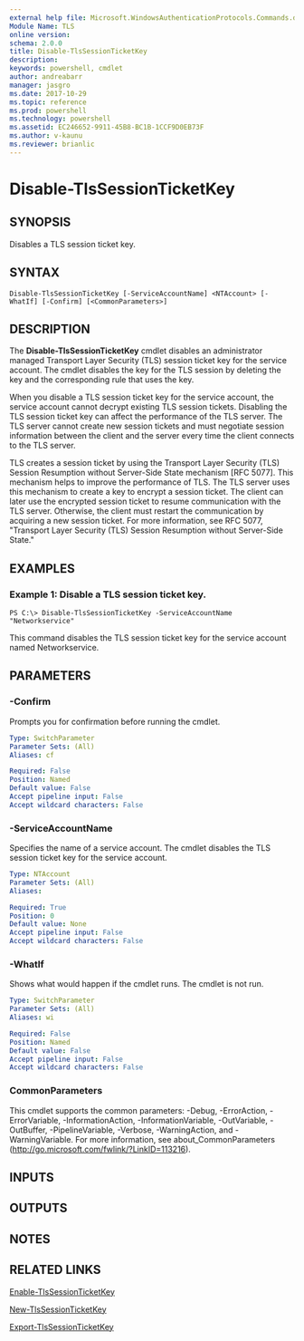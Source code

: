 ```yaml
---
external help file: Microsoft.WindowsAuthenticationProtocols.Commands.dll-Help.xml
Module Name: TLS
online version: 
schema: 2.0.0
title: Disable-TlsSessionTicketKey
description: 
keywords: powershell, cmdlet
author: andreabarr
manager: jasgro
ms.date: 2017-10-29
ms.topic: reference
ms.prod: powershell
ms.technology: powershell
ms.assetid: EC246652-9911-45B8-BC1B-1CCF9D0EB73F
ms.author: v-kaunu
ms.reviewer: brianlic
---
```


# Disable-TlsSessionTicketKey

## SYNOPSIS
Disables a TLS session ticket key.

## SYNTAX

```
Disable-TlsSessionTicketKey [-ServiceAccountName] <NTAccount> [-WhatIf] [-Confirm] [<CommonParameters>]
```

## DESCRIPTION
The **Disable-TlsSessionTicketKey** cmdlet disables an administrator managed Transport Layer Security (TLS) session ticket key for the service account.
The cmdlet disables the key for the TLS session by deleting the key and the corresponding rule that uses the key.

When you disable a TLS session ticket key for the service account, the service account cannot decrypt existing TLS session tickets.
Disabling the TLS session ticket key can affect the performance of the TLS server.
The TLS server cannot create new session tickets and must negotiate session information between the client and the server every time the client connects to the TLS server.

TLS creates a session ticket by using the Transport Layer Security (TLS) Session Resumption without Server-Side State mechanism \[RFC 5077\].
This mechanism helps to improve the performance of TLS.
The TLS server uses this mechanism to create a key to encrypt a session ticket.
The client can later use the encrypted session ticket to resume communication with the TLS server.
Otherwise, the client must restart the communication by acquiring a new session ticket.
For more information, see RFC 5077, "Transport Layer Security (TLS) Session Resumption without Server-Side State."

## EXAMPLES

### Example 1: Disable a TLS session ticket key.
```
PS C:\> Disable-TlsSessionTicketKey -ServiceAccountName "Networkservice"
```

This command disables the TLS session ticket key for the service account named Networkservice.

## PARAMETERS

### -Confirm
Prompts you for confirmation before running the cmdlet.

```yaml
Type: SwitchParameter
Parameter Sets: (All)
Aliases: cf

Required: False
Position: Named
Default value: False
Accept pipeline input: False
Accept wildcard characters: False
```

### -ServiceAccountName
Specifies the name of a service account.
The cmdlet disables the TLS session ticket key for the service account.

```yaml
Type: NTAccount
Parameter Sets: (All)
Aliases: 

Required: True
Position: 0
Default value: None
Accept pipeline input: False
Accept wildcard characters: False
```

### -WhatIf
Shows what would happen if the cmdlet runs.
The cmdlet is not run.

```yaml
Type: SwitchParameter
Parameter Sets: (All)
Aliases: wi

Required: False
Position: Named
Default value: False
Accept pipeline input: False
Accept wildcard characters: False
```

### CommonParameters
This cmdlet supports the common parameters: -Debug, -ErrorAction, -ErrorVariable, -InformationAction, -InformationVariable, -OutVariable, -OutBuffer, -PipelineVariable, -Verbose, -WarningAction, and -WarningVariable. For more information, see about_CommonParameters (http://go.microsoft.com/fwlink/?LinkID=113216).

## INPUTS

## OUTPUTS

## NOTES

## RELATED LINKS

[Enable-TlsSessionTicketKey](./Enable-TlsSessionTicketKey.md)

[New-TlsSessionTicketKey](./New-TlsSessionTicketKey.md)

[Export-TlsSessionTicketKey](./Export-TlsSessionTicketKey.md)


